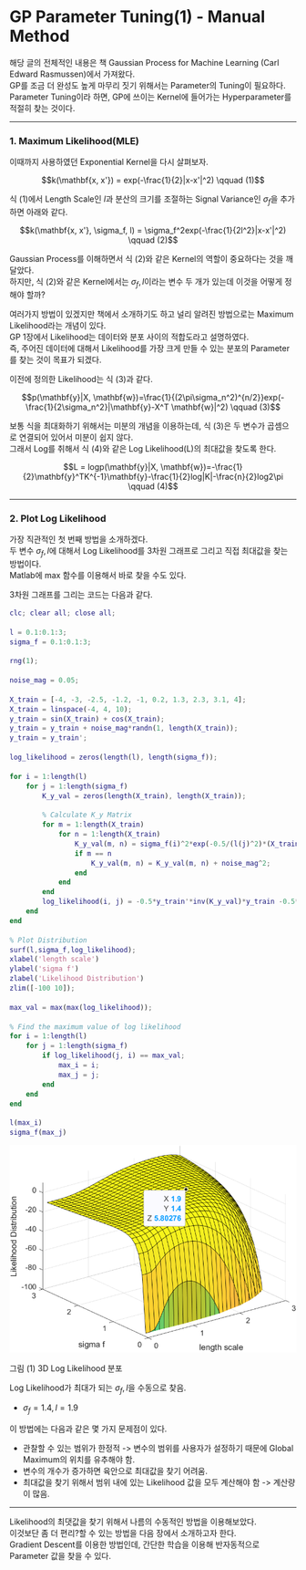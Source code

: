 GP Parameter Tuning(1) - Manual Method
=============

해당 글의 전체적인 내용은 책 Gaussian Process for Machine Learning (Carl Edward Rasmussen)에서 가져왔다.   
GP를 조금 더 완성도 높게 마무리 짓기 위해서는 Parameter의 Tuning이 필요하다.   
Parameter Tuning이라 하면, GP에 쓰이는 Kernel에 들어가는 Hyperparameter를 적절히 찾는 것이다.   

***

### 1. Maximum Likelihood(MLE)

이때까지 사용하였던 Exponential Kernel을 다시 살펴보자.   

$$k(\mathbf{x, x'}) = exp(-\frac{1}{2}|x-x'|^2) \qquad (1)$$

식 (1)에서 Length Scale인 $l$과 분산의 크기를 조절하는 Signal Variance인 $\sigma_f$을 추가하면 아래와 같다.   

$$k(\mathbf{x, x'}, \sigma_f, l) = \sigma_f^2exp(-\frac{1}{2l^2}|x-x'|^2) \qquad (2)$$

Gaussian Process를 이해하면서 식 (2)와 같은 Kernel의 역할이 중요하다는 것을 깨달았다.   
하지만, 식 (2)와 같은 Kernel에서는 $\sigma_f, l$이라는 변수 두 개가 있는데 이것을 어떻게 정해야 할까?   

여러가지 방법이 있겠지만 책에서 소개하기도 하고 널리 알려진 방법으로는 Maximum Likelihood라는 개념이 있다.   
GP 1장에서 Likelihood는 데이터와 분포 사이의 적합도라고 설명하였다.   
즉, 주어진 데이터에 대해서 Likelihood를 가장 크게 만들 수 있는 분포의 Parameter를 찾는 것이 목표가 되겠다.   

이전에 정의한 Likelihood는 식 (3)과 같다.   

$$p(\mathbf{y}|X, \mathbf{w})=\frac{1}{(2\pi\sigma_n^2)^{n/2}}exp(-\frac{1}{2\sigma_n^2}|\mathbf{y}-X^T \mathbf{w}|^2) \qquad (3)$$

보통 식을 최대화하기 위해서는 미분의 개념을 이용하는데, 식 (3)은 두 변수가 곱셈으로 연결되어 있어서 미분이 쉽지 않다.   
그래서 Log를 취해서 식 (4)와 같은 Log Likelihood(L)의 최대값을 찾도록 한다.   

$$L = logp(\mathbf{y}|X, \mathbf{w})=-\frac{1}{2}\mathbf{y}^TK^{-1}\mathbf{y}-\frac{1}{2}log|K|-\frac{n}{2}log2\pi  \qquad (4)$$

***

### 2. Plot Log Likelihood

가장 직관적인 첫 번째 방법을 소개하겠다.   
두 변수 $\sigma_f, l$에 대해서 Log Likelihood를 3차원 그래프로 그리고 직접 최대값을 찾는 방법이다.   
Matlab에 max 함수를 이용해서 바로 찾을 수도 있다.   

3차원 그래프를 그리는 코드는 다음과 같다.   
```matlab
clc; clear all; close all;

l = 0.1:0.1:3;
sigma_f = 0.1:0.1:3;

rng(1);

noise_mag = 0.05;

X_train = [-4, -3, -2.5, -1.2, -1, 0.2, 1.3, 2.3, 3.1, 4];
X_train = linspace(-4, 4, 10);
y_train = sin(X_train) + cos(X_train);
y_train = y_train + noise_mag*randn(1, length(X_train));
y_train = y_train';

log_likelihood = zeros(length(l), length(sigma_f));

for i = 1:length(l)
	for j = 1:length(sigma_f)
		K_y_val = zeros(length(X_train), length(X_train));
		
		% Calculate K_y Matrix
		for m = 1:length(X_train)
			for n = 1:length(X_train)
				K_y_val(m, n) = sigma_f(i)^2*exp(-0.5/(l(j)^2)*(X_train(m)-X_train(n))^2);
				if m == n
					K_y_val(m, n) = K_y_val(m, n) + noise_mag^2;
				end
			end
		end
		log_likelihood(i, j) = -0.5*y_train'*inv(K_y_val)*y_train -0.5*log(det(K_y_val));
	end
end

% Plot Distribution
surf(l,sigma_f,log_likelihood);
xlabel('length scale')
ylabel('sigma f')
zlabel('Likelihood Distribution')
zlim([-100 10]);

max_val = max(max(log_likelihood));

% Find the maximum value of log likelihood
for i = 1:length(l)
	for j = 1:length(sigma_f)
		if log_likelihood(j, i) == max_val;
			max_i = i;
			max_j = j;
		end
	end
end

l(max_i)
sigma_f(max_j)
```

<p align="center">
  <img src="/picture/3d_log_likelihood.png"/>
  
  그림 (1) 3D Log Likelihood 분포
</p>

Log Likelihood가 최대가 되는 $\sigma_f, l$을 수동으로 찾음.
- $\sigma_f = 1.4, l = 1.9$

이 방법에는 다음과 같은 몇 가지 문제점이 있다.   
- 관찰할 수 있는 범위가 한정적 -> 변수의 범위를 사용자가 설정하기 때문에 Global Maximum의 위치를 유추해야 함.
- 변수의 개수가 증가하면 육안으로 최대값을 찾기 어려움.
- 최대값을 찾기 위해서 범위 내에 있는 Likelihood 값을 모두 계산해야 함 -> 계산량이 많음.

***

Likelihood의 최댓값을 찾기 위해서 나름의 수동적인 방법을 이용해보았다.   
이것보단 좀 더 편리?할 수 있는 방법을 다음 장에서 소개하고자 한다.   
Gradient Descent를 이용한 방법인데, 간단한 학습을 이용해 반자동적으로 Parameter 값을 찾을 수 있다.   
